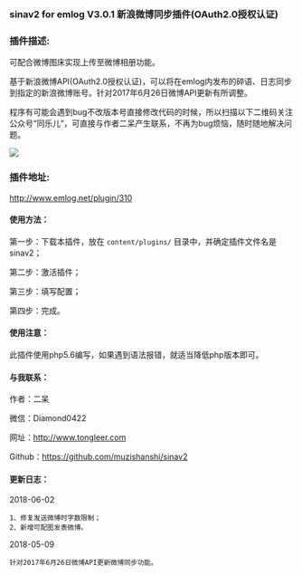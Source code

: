 ### sinav2 for emlog V3.0.1 新浪微博同步插件(OAuth2.0授权认证)

### 插件描述:
可配合微博图床实现上传至微博相册功能。

基于新浪微博API(OAuth2.0授权认证)，可以将在emlog内发布的碎语、日志同步到指定的新浪微博账号。针对2017年6月26日微博API更新有所调整。

程序有可能会遇到bug不改版本号直接修改代码的时候，所以扫描以下二维码关注公众号“同乐儿”，可直接与作者二呆产生联系，不再为bug烦恼，随时随地解决问题。

<img src="http://me.tongleer.com/content/uploadfile/201706/008b1497454448.png">

### 插件地址:
http://www.emlog.net/plugin/310

#### 使用方法：
第一步：下载本插件，放在 `content/plugins/` 目录中，并确定插件文件名是sinav2；

第二步：激活插件；

第三步：填写配置；

第四步：完成。

#### 使用注意：
此插件使用php5.6编写，如果遇到语法报错，就适当降低php版本即可。

#### 与我联系：
作者：二呆

微信：Diamond0422

网址：http://www.tongleer.com

Github：https://github.com/muzishanshi/sinav2

#### 更新日志：
2018-06-02

	1、修复发送微博时字数限制；
	2、新增可配图发表微博。

2018-05-09
	
	针对2017年6月26日微博API更新微博同步功能。